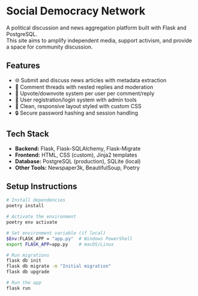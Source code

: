 # Social Democracy Network

A political discussion and news aggregation platform built with Flask and PostgreSQL.  
This site aims to amplify independent media, support activism, and provide a space for community discussion.

## Features

- 🌐 Submit and discuss news articles with metadata extraction
- 💬 Comment threads with nested replies and moderation
- 🔼 Upvote/downvote system per user per comment/reply
- 🧑 User registration/login system with admin tools
- 🧠 Clean, responsive layout styled with custom CSS
- 🔒 Secure password hashing and session handling

## Tech Stack

- **Backend:** Flask, Flask-SQLAlchemy, Flask-Migrate
- **Frontend:** HTML, CSS (custom), Jinja2 templates
- **Database:** PostgreSQL (production), SQLite (local)
- **Other Tools:** Newspaper3k, BeautifulSoup, Poetry

## Setup Instructions

```bash
# Install dependencies
poetry install

# Activate the environment
poetry env activate

# Set environment variable (if local)
$Env:FLASK_APP = "app.py"  # Windows PowerShell
export FLASK_APP=app.py    # macOS/Linux

# Run migrations
flask db init
flask db migrate -m "Initial migration"
flask db upgrade

# Run the app
flask run
